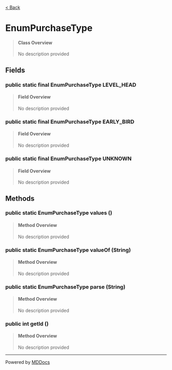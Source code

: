 [< Back](..)
# EnumPurchaseType #
>#### Class Overview ####
>No description provided
## Fields ##
### public static final EnumPurchaseType LEVEL_HEAD ###
>#### Field Overview ####
>No description provided
>
### public static final EnumPurchaseType EARLY_BIRD ###
>#### Field Overview ####
>No description provided
>
### public static final EnumPurchaseType UNKNOWN ###
>#### Field Overview ####
>No description provided
>
## Methods ##
### public static EnumPurchaseType values () ###
>#### Method Overview ####
>No description provided
>
### public static EnumPurchaseType valueOf (String) ###
>#### Method Overview ####
>No description provided
>
### public static EnumPurchaseType parse (String) ###
>#### Method Overview ####
>No description provided
>
### public int getId () ###
>#### Method Overview ####
>No description provided
>

---
Powered by [MDDocs](https://github.com/VRCube/MDDocs)